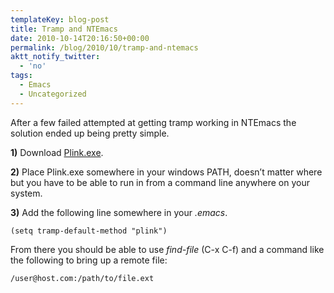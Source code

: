```yaml
---
templateKey: blog-post
title: Tramp and NTEmacs
date: 2010-10-14T20:16:50+00:00
permalink: /blog/2010/10/tramp-and-ntemacs
aktt_notify_twitter:
  - 'no'
tags:
  - Emacs
  - Uncategorized
---
```

After a few failed attempted at getting tramp working in NTEmacs the solution ended up being pretty simple.

**1)** Download [Plink.exe](http://www.chiark.greenend.org.uk/~sgtatham/putty/download.html).

**2)** Place Plink.exe somewhere in your windows PATH, doesn&#8217;t matter where but you have to be able to run in from a command line anywhere on your system.

**3)** Add the following line somewhere in your _.emacs_.
  


    (setq tramp-default-method "plink")
    

From there you should be able to use _find-file_ (C-x C-f) and a command like the following to bring up a remote file:
  


    /user@host.com:/path/to/file.ext